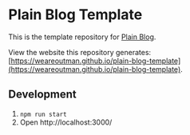 # Plain Blog Template

This is the template repository for [Plain Blog](https://github.com/weareoutman/plain-blog).

View the website this repository generates: [https://weareoutman.github.io/plain-blog-template](https://weareoutman.github.io/plain-blog-template).

## Development

1. `npm run start`
2. Open http://localhost:3000/
